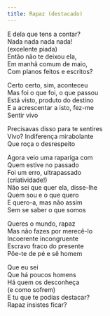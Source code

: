 ```yaml
---
title: Rapaz (destacado)
---
```


E dela que tens a contar?  
Nada nada nada nada!  
(excelente piada)  
Então não te deixou ela,  
Em manhã comum de maio,  
Com planos feitos e escritos?  

Certo certo, sim, aconteceu  
Mas foi o que foi, o que passou  
Está visto, produto do destino  
E a acrescentar a isto, fez-me  
Sentir vivo  

Precisavas disso para te sentires  
Vivo? Indiferença mirabolante  
Que roça o desrespeito  

Agora veio uma rapariga com  
Quem estive no passado  
Foi um erro, ultrapassado  
(criatividade!)  
Não sei que quer ela, disse-lhe  
Quem sou e o que quero  
E quero-a, mas não assim  
Sem se saber o que somos  

Queres o mundo, rapaz  
Mas não fazes por merecê-lo  
Incoerente incongruente  
Escravo fraco do presente  
Põe-te de pé e sê homem  

Que eu sei  
Que há poucos homens  
Há quem os desconheça  
(e como sofrem)  
E tu que te podias destacar?  
Rapaz insistes ficar?  
